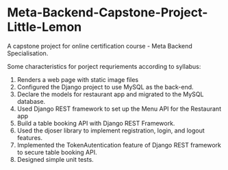 # Meta-Backend-Capstone-Project-Little-Lemon
A capstone project for online certification course - Meta Backend Specialisation.

Some characteristics for porject requriements according to syllabus:
1. Renders a web page with static image files
2. Configured the Django project to use MySQL as the back-end.
3. Declare the models for restaurant app and migrated to the MySQL database.
4. Used Django REST framework to set up the Menu API for the Restaurant app
5. Build a table booking API with Django REST Framework.
6. Used the djoser library to implement registration, login, and logout features.
7. Implemented the TokenAutentication feature of Django REST framework to secure table booking API.
8. Designed simple unit tests.


